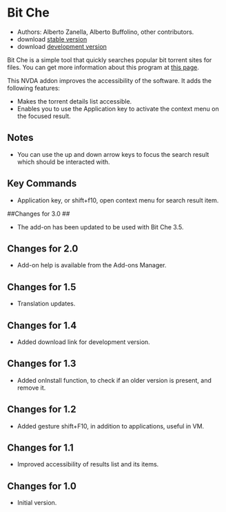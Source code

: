 # Bit Che #
*   Authors: Alberto Zanella, Alberto Buffolino, other contributors.
*   download [stable version][1]
*   download [development version][3]

Bit Che is a simple tool that quickly searches popular bit torrent sites for files.
You can get more information about this program at [this page][2].

This NVDA addon improves the accessibility of the software. It adds the following features:

*   Makes the torrent details list accessible.
*   Enables you to use the Application key to activate the context menu on the focused result.


## Notes ##
*   You can use the up and down arrow keys to focus the search result which should be interacted with.

## Key Commands ##
*   Application key, or shift+f10, open context menu for search result item.

##Changes for 3.0 ##
*   The add-on has been updated to be used with Bit Che 3.5.

## Changes for 2.0 ##
*   Add-on help is available from the Add-ons Manager.

## Changes for 1.5 ##
*   Translation updates.

## Changes for 1.4 ##
*   Added download link for development version.

## Changes for 1.3 ##
*   Added onInstall function, to check if an older version is present, and remove it.

## Changes for 1.2 ##
*   Added gesture shift+F10, in addition to applications, useful in VM.

## Changes for 1.1 ##
*   Improved accessibility of results list and its items.

## Changes for 1.0 ##
*   Initial version.

[1]: http://addons.nvda-project.org/files/get.php?file=bc

[2]: http://www.convivea.com

[3]: http://addons.nvda-project.org/files/get.php?file=bc-dev
